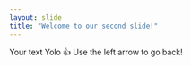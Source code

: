 ```yaml
---
layout: slide
title: "Welcome to our second slide!"
---
```

Your text Yolo :+1:
Use the left arrow to go back!
